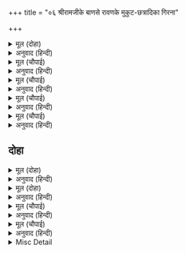 +++
title = "०६ श्रीरामजीके बाणसे रावणके मुकुट-छत्रादिका गिरना"

+++


<details><summary>मूल (दोहा)</summary>

पवन तनय के बचन सुनि बिहँसे रामु सुजान।  
दच्छिन दिसि अवलोकि प्रभु बोले कृपा निधान॥ १२(ख)॥
</details>

<details><summary>अनुवाद (हिन्दी)</summary>

पवनपुत्र हनुमान् जी के वचन सुनकर सुजान श्रीरामजी हँसे। फिर दक्षिणकी ओर देखकर कृपानिधान प्रभु बोले—॥ १२(ख)॥
</details>

<details><summary>मूल (चौपाई)</summary>

देखु बिभीषन दच्छिन आसा।  
घन घमंड दामिनी बिलासा॥  
मधुर मधुर गरजइ घन घोरा।  
होइ बृष्टि जनि उपल कठोरा॥
</details>

<details><summary>अनुवाद (हिन्दी)</summary>

हे विभीषण! दक्षिण दिशाकी ओर देखो, बादल कैसा घुमड़ रहा है और बिजली चमक रही है। भयानक बादल मीठे-मीठे (हलके-हलके) स्वरसे गरज रहा है। कहीं कठोर ओलोंकी वर्षा न हो!॥ १॥
</details>

<details><summary>मूल (चौपाई)</summary>

कहत बिभीषन सुनहु कृपाला।  
होइ न तड़ित न बारिद माला॥  
लंका सिखर उपर आगारा।  
तहँ दसकंधर देख अखारा॥
</details>

<details><summary>अनुवाद (हिन्दी)</summary>

विभीषण बोले—हे कृपालु! सुनिये, यह न तो बिजली है, न बादलोंकी घटा। लंकाकी चोटीपर एक महल है। दशग्रीव रावण वहाँ (नाच-गानका) अखाड़ा देख रहा है॥ २॥
</details>

<details><summary>मूल (चौपाई)</summary>

छत्र मेघडंबर सिर धारी।  
सोइ जनु जलद घटा अति कारी॥  
मंदोदरी श्रवन ताटंका।  
सोइ प्रभु जनु दामिनी दमंका॥
</details>

<details><summary>अनुवाद (हिन्दी)</summary>

रावणने सिरपर मेघडंबर (बादलोंके डंबर-जैसा विशाल और काला) छत्र धारण कर रखा है। वही मानो बादलोंकी अत्यन्त काली घटा है। मन्दोदरीके कानोंमें जो कर्णफूल हिल रहे हैं, हे प्रभो! वही मानो बिजली चमक रही है॥ ३॥
</details>

<details><summary>मूल (चौपाई)</summary>

बाजहिं ताल मृदंग अनूपा।  
सोइ रव मधुर सुनहु सुरभूपा॥  
प्रभु मुसुकान समुझि अभिमाना।  
चाप चढ़ाइ बान संधाना॥
</details>

<details><summary>अनुवाद (हिन्दी)</summary>

हे देवताओंके सम्राट्! सुनिये, अनुपम ताल और मृदंग बज रहे हैं। वही मधुर (गर्जन) ध्वनि है। रावणका अभिमान समझकर प्रभु मुसकराये। उन्होंने धनुष चढ़ाकर उसपर बाणका सन्धान किया;॥ ४॥
</details>

## दोहा


<details><summary>मूल (दोहा)</summary>

छत्र मुकुट ताटंक तब हते एकहीं बान।  
सब कें देखत महि परे मरमु न कोऊ जान॥ १३(क)॥
</details>

<details><summary>अनुवाद (हिन्दी)</summary>

और एक ही बाणसे (रावणके) छत्र-मुकुट और (मन्दोदरीके) कर्णफूल काट गिराये। सबके देखते-देखते वे जमीनपर आ पड़े, पर इसका भेद (कारण) किसीने नहीं जाना॥ १३(क)॥
</details>

<details><summary>मूल (दोहा)</summary>

अस कौतुक करि राम सर प्रबिसेउ आइ निषंग।  
रावन सभा ससंक सब देखि महा रसभंग॥ १३(ख)॥
</details>

<details><summary>अनुवाद (हिन्दी)</summary>

ऐसा चमत्कार करके श्रीरामजीका बाण (वापस) आकर (फिर) तरकसमें जा घुसा। यह महान् रस-भंग (रंगमें भंग) देखकर रावणकी सारी सभा भयभीत हो गयी॥ १३(ख)॥
</details>

<details><summary>मूल (चौपाई)</summary>

कंप न भूमि न मरुत बिसेषा।  
अस्त्र सस्त्र कछु नयन न देखा॥  
सोचहिं सब निज हृदय मझारी।  
असगुन भयउ भयंकर भारी॥
</details>

<details><summary>अनुवाद (हिन्दी)</summary>

न भूकम्प हुआ, न बहुत जोरकी हवा (आँधी) चली। न कोई अस्त्र-शस्त्र ही नेत्रोंसे देखे। (फिर ये छत्र, मुकुट और कर्णफूल कैसे कटकर गिर पड़े?) सभी अपने-अपने हृदयमें सोच रहे हैं कि यह बड़ा भयङ्कर अपशकुन हुआ!॥ १॥
</details>

<details><summary>मूल (चौपाई)</summary>

दसमुख देख सभा भय पाई।  
बिहसि बचन कह जुगुति बनाई॥  
सिरउ गिरे संतत सुभ जाही।  
मुकुट परे कस असगुन ताही॥
</details>

<details><summary>अनुवाद (हिन्दी)</summary>

सभाको भयभीत देखकर रावणने हँसकर युक्ति रचकर ये वचन कहे—सिरोंका गिरना भी जिसके लिये निरन्तर शुभ होता रहा है, उसके लिये मुकुटका गिरना अपशकुन कैसा?॥ २॥
</details>

<details><summary>Misc Detail</summary>


</details>
